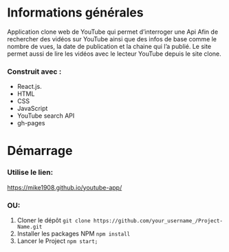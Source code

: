 # Informations générales
Application clone web de YouTube qui permet d’interroger une Api Afin de rechercher des vidéos sur YouTube ainsi que des infos de base comme le nombre de vues, la date de publication et la chaine qui l’a publié. Le site permet aussi de lire les vidéos avec le lecteur YouTube depuis le site clone.

### Construit avec :
* React.js.
*	HTML
*	CSS
*	JavaScript
*	YouTube search API
*	gh-pages

# Démarrage

### Utilise le lien:
 https://mike1908.github.io/youtube-app/
### OU:
1. Cloner le dépôt
    ```git clone https://github.com/your_username_/Project-Name.git```
2. Installer les packages NPM
    ```npm install```
3. Lancer le Project 
    ```npm start;```

